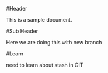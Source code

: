 #Header

This is a sample document.

#Sub Header

Here we are doing this with new branch

#Learn

need to learn about stash in GIT
